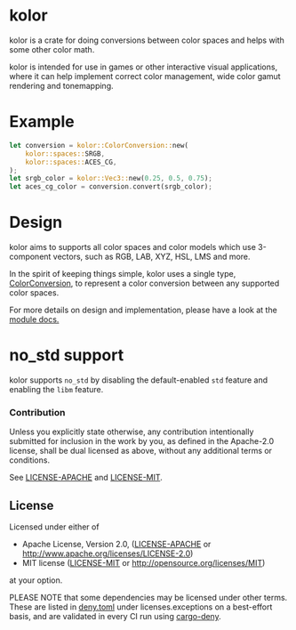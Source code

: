 # kolor

kolor is a crate for doing conversions between color spaces and helps with some other color math.

kolor is intended for use in games or other interactive visual applications,
where it can help implement correct color management, wide color gamut rendering and tonemapping.

# Example

```rust
let conversion = kolor::ColorConversion::new(
    kolor::spaces::SRGB,
    kolor::spaces::ACES_CG,
);
let srgb_color = kolor::Vec3::new(0.25, 0.5, 0.75);
let aces_cg_color = conversion.convert(srgb_color);
```

# Design
kolor aims to supports all color spaces and color models which use 3-component vectors,
such as RGB, LAB, XYZ, HSL, LMS and more.

In the spirit of keeping things simple, kolor uses a single type, [ColorConversion](https://docs.rs/kolor/latest/kolor/struct.ColorConversion.html), to represent
a color conversion between any supported color spaces.

For more details on design and implementation, please have a look at the [module docs.](https://docs.rs/kolor/latest/kolor/index.html)

# no_std support
kolor supports `no_std` by disabling the default-enabled `std` feature and enabling the `libm` feature.


### Contribution

Unless you explicitly state otherwise, any contribution intentionally
submitted for inclusion in the work by you, as defined in the Apache-2.0
license, shall be dual licensed as above, without any additional terms or
conditions.

See [LICENSE-APACHE](LICENSE-APACHE) and [LICENSE-MIT](LICENSE-MIT).

## License

Licensed under either of

* Apache License, Version 2.0, ([LICENSE-APACHE](LICENSE-APACHE) or http://www.apache.org/licenses/LICENSE-2.0)
* MIT license ([LICENSE-MIT](LICENSE-MIT) or http://opensource.org/licenses/MIT)

at your option.

PLEASE NOTE that some dependencies may be licensed under other terms. These are listed in [deny.toml](deny.toml) under licenses.exceptions on a best-effort basis, and are validated in every CI run using [cargo-deny](https://github.com/EmbarkStudios/cargo-deny).